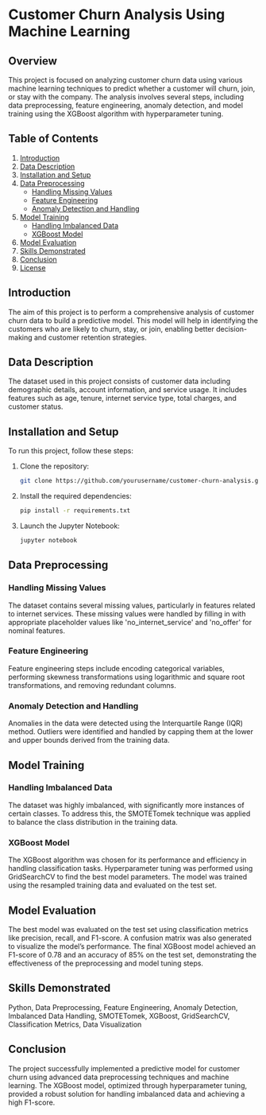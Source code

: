 # Customer Churn Analysis Using Machine Learning

## Overview

This project is focused on analyzing customer churn data using various machine learning techniques to predict whether a customer will churn, join, or stay with the company. The analysis involves several steps, including data preprocessing, feature engineering, anomaly detection, and model training using the XGBoost algorithm with hyperparameter tuning.

## Table of Contents

1. [Introduction](#introduction)
2. [Data Description](#data-description)
3. [Installation and Setup](#installation-and-setup)
4. [Data Preprocessing](#data-preprocessing)
    - [Handling Missing Values](#handling-missing-values)
    - [Feature Engineering](#feature-engineering)
    - [Anomaly Detection and Handling](#anomaly-detection-and-handling)
5. [Model Training](#model-training)
    - [Handling Imbalanced Data](#handling-imbalanced-data)
    - [XGBoost Model](#xgboost-model)
6. [Model Evaluation](#model-evaluation)
7. [Skills Demonstrated](#skills-demonstrated)
8. [Conclusion](#conclusion)
9. [License](#license)

## Introduction

The aim of this project is to perform a comprehensive analysis of customer churn data to build a predictive model. This model will help in identifying the customers who are likely to churn, stay, or join, enabling better decision-making and customer retention strategies.

## Data Description

The dataset used in this project consists of customer data including demographic details, account information, and service usage. It includes features such as age, tenure, internet service type, total charges, and customer status.

## Installation and Setup

To run this project, follow these steps:

1. Clone the repository:
    ```bash
    git clone https://github.com/yourusername/customer-churn-analysis.git
    ```
2. Install the required dependencies:
    ```bash
    pip install -r requirements.txt
    ```

3. Launch the Jupyter Notebook:
    ```bash
    jupyter notebook
    ```

## Data Preprocessing

### Handling Missing Values

The dataset contains several missing values, particularly in features related to internet services. These missing values were handled by filling in with appropriate placeholder values like 'no_internet_service' and 'no_offer' for nominal features.

### Feature Engineering

Feature engineering steps include encoding categorical variables, performing skewness transformations using logarithmic and square root transformations, and removing redundant columns. 

### Anomaly Detection and Handling

Anomalies in the data were detected using the Interquartile Range (IQR) method. Outliers were identified and handled by capping them at the lower and upper bounds derived from the training data.

## Model Training

### Handling Imbalanced Data

The dataset was highly imbalanced, with significantly more instances of certain classes. To address this, the SMOTETomek technique was applied to balance the class distribution in the training data.

### XGBoost Model

The XGBoost algorithm was chosen for its performance and efficiency in handling classification tasks. Hyperparameter tuning was performed using GridSearchCV to find the best model parameters. The model was trained using the resampled training data and evaluated on the test set.

## Model Evaluation

The best model was evaluated on the test set using classification metrics like precision, recall, and F1-score. A confusion matrix was also generated to visualize the model’s performance.
The final XGBoost model achieved an F1-score of 0.78 and an accuracy of 85% on the test set, demonstrating the effectiveness of the preprocessing and model tuning steps.

## Skills Demonstrated

Python, Data Preprocessing, Feature Engineering, Anomaly Detection, Imbalanced Data Handling, SMOTETomek, XGBoost, GridSearchCV, Classification Metrics, Data Visualization

## Conclusion

The project successfully implemented a predictive model for customer churn using advanced data preprocessing techniques and machine learning. The XGBoost model, optimized through hyperparameter tuning, provided a robust solution for handling imbalanced data and achieving a high F1-score.

